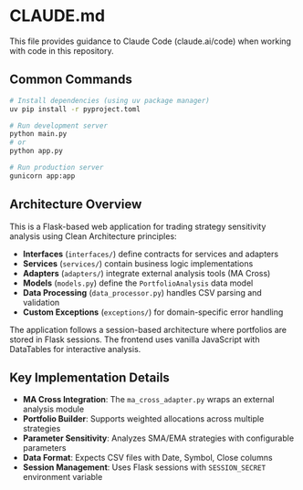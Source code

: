 # CLAUDE.md

This file provides guidance to Claude Code (claude.ai/code) when working with code in this repository.

## Common Commands

```bash
# Install dependencies (using uv package manager)
uv pip install -r pyproject.toml

# Run development server
python main.py
# or
python app.py

# Run production server
gunicorn app:app
```

## Architecture Overview

This is a Flask-based web application for trading strategy sensitivity analysis using Clean Architecture principles:

- **Interfaces** (`interfaces/`) define contracts for services and adapters
- **Services** (`services/`) contain business logic implementations  
- **Adapters** (`adapters/`) integrate external analysis tools (MA Cross)
- **Models** (`models.py`) define the `PortfolioAnalysis` data model
- **Data Processing** (`data_processor.py`) handles CSV parsing and validation
- **Custom Exceptions** (`exceptions/`) for domain-specific error handling

The application follows a session-based architecture where portfolios are stored in Flask sessions. The frontend uses vanilla JavaScript with DataTables for interactive analysis.

## Key Implementation Details

- **MA Cross Integration**: The `ma_cross_adapter.py` wraps an external analysis module
- **Portfolio Builder**: Supports weighted allocations across multiple strategies
- **Parameter Sensitivity**: Analyzes SMA/EMA strategies with configurable parameters
- **Data Format**: Expects CSV files with Date, Symbol, Close columns
- **Session Management**: Uses Flask sessions with `SESSION_SECRET` environment variable